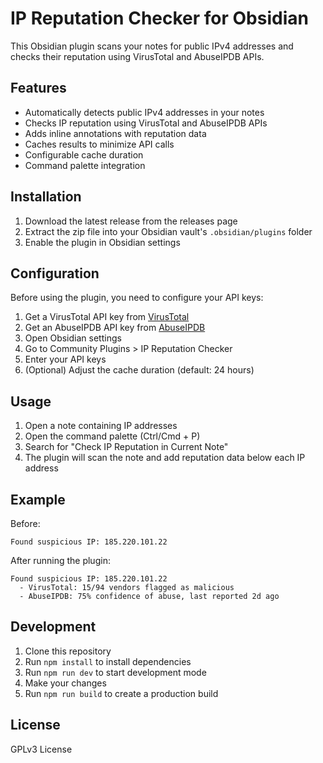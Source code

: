 # IP Reputation Checker for Obsidian

This Obsidian plugin scans your notes for public IPv4 addresses and checks their reputation using VirusTotal and AbuseIPDB APIs.

## Features

- Automatically detects public IPv4 addresses in your notes
- Checks IP reputation using VirusTotal and AbuseIPDB APIs
- Adds inline annotations with reputation data
- Caches results to minimize API calls
- Configurable cache duration
- Command palette integration

## Installation

1. Download the latest release from the releases page
2. Extract the zip file into your Obsidian vault's `.obsidian/plugins` folder
3. Enable the plugin in Obsidian settings

## Configuration

Before using the plugin, you need to configure your API keys:

1. Get a VirusTotal API key from [VirusTotal](https://www.virustotal.com/gui/join-us)
2. Get an AbuseIPDB API key from [AbuseIPDB](https://www.abuseipdb.com/account/api)
3. Open Obsidian settings
4. Go to Community Plugins > IP Reputation Checker
5. Enter your API keys
6. (Optional) Adjust the cache duration (default: 24 hours)

## Usage

1. Open a note containing IP addresses
2. Open the command palette (Ctrl/Cmd + P)
3. Search for "Check IP Reputation in Current Note"
4. The plugin will scan the note and add reputation data below each IP address

## Example

Before:
```
Found suspicious IP: 185.220.101.22
```

After running the plugin:
```
Found suspicious IP: 185.220.101.22
  - VirusTotal: 15/94 vendors flagged as malicious
  - AbuseIPDB: 75% confidence of abuse, last reported 2d ago
```

## Development

1. Clone this repository
2. Run `npm install` to install dependencies
3. Run `npm run dev` to start development mode
4. Make your changes
5. Run `npm run build` to create a production build

## License

GPLv3 License 